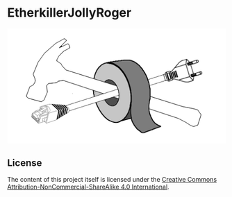 # EtherkillerJollyRoger

![alt tag](https://github.com/gandalfk7/EtherkillerJollyRoger/blob/master/EtherkillerJollyRoger_logo.png)

## License

The content of this project itself is licensed under the [Creative Commons Attribution-NonCommercial-ShareAlike 4.0 International](https://creativecommons.org/licenses/by-nc-sa/4.0/).

